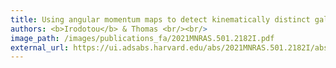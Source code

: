 ```yaml
---
title: Using angular momentum maps to detect kinematically distinct galactic components
authors: <b>Irodotou</b> & Thomas <br/><br/>
image_path: /images/publications_fa/2021MNRAS.501.2182I.pdf
external_url: https://ui.adsabs.harvard.edu/abs/2021MNRAS.501.2182I/abstract
---
```

